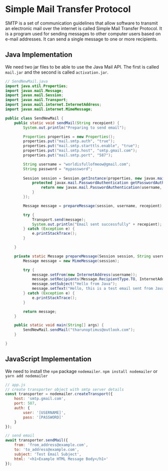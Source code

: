# Simple Mail Transfer Protocol
SMTP is a set of communication guidelines that allow software to transmit an electronic mail over the internet is called Simple Mail Transfer Protocol. It is a program used for sending messages to other computer users based on e-mail addresses. It can send a single message to one or more recipients.

## Java Implementation
We need two jar files to be able to use the Java Mail API. The first is called `mail.jar` and the second is called `activation.jar`.

```java
// SendNewMail.java
import java.util.Properties;
import javax.mail.Message;
import javax.mail.Session;
import javax.mail.Transport;
import javax.mail.internet.InternetAddress;
import javax.mail.internet.MimeMessage;

public class SendNewMail {
    public static void sendMail(String recepient) {
        System.out.println("Preparing to send email");

        Properties properties = new Properties();
        properties.put("mail.smtp.auth", "true");
        properties.put("mail.smtp.starttls.enable", "true");
        properties.put("mail.smtp.host", "smtp.gmail.com");
        properties.put("mail.smtp.port", "587");

        String username = "worldisfullofmeow@gmail.com";
        String password = "mypassword";
        
        Session session = Session.getInstance(properties, new javax.mail.Authenticator() {
            protected javax.mail.PasswordAuthentication getPasswordAuthentication() {
                return new javax.mail.PasswordAuthentication(username, password);
            }
        });

        Message message = prepareMessage(session, username, recepient);

        try {
            Transport.send(message);
            System.out.println("Email sent successfully" + recepient);
        } catch (Exception e) {
            e.printStackTrace();
        }

    }

    private static Message prepareMessage(Session session, String username, String recepient) {
        Message message = new MimeMessage(session);

        try {
            message.setFrom(new InternetAddress(username));
            message.setRecipients(Message.RecipientType.TO, InternetAddress.parse(recepient));
            message.setSubject("Hello from Java");
            message.setText("Hello, this is a test email sent from Java to test SMTP Protocol");
        } catch (Exception e) {
            e.printStackTrace();
        }

        return message;        
    }

    public static void main(String[] args) {
        SendNewMail.sendMail("tharunoptimus@outlook.com");
    }

}

```

## JavaScript Implementation
We need to install the `npm` package `nodemailer`.
`npm install nodemailer` or `yarn add nodemailer`

```javascript
// app.js
// create transporter object with smtp server details
const transporter = nodemailer.createTransport({
    host: 'smtp.gmail.com',
    port: 587,
    auth: {
        user: '[USERNAME]',
        pass: '[PASSWORD]'
    }
});

// send email
await transporter.sendMail({
    from: 'from_address@example.com',
    to: 'to_address@example.com',
    subject: 'Test Email Subject',
    html: '<h1>Example HTML Message Body</h1>'
});
```